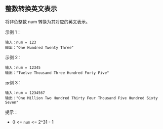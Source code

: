 ## 整数转换英文表示

将非负整数 num 转换为其对应的英文表示。

示例 1：

```
输入：num = 123
输出："One Hundred Twenty Three"
```

示例 2：

```
输入：num = 12345
输出："Twelve Thousand Three Hundred Forty Five"
```

示例 3：

```
输入：num = 1234567
输出："One Million Two Hundred Thirty Four Thousand Five Hundred Sixty Seven"
```

提示：

* 0 <= `num` <= 2^31 - 1
